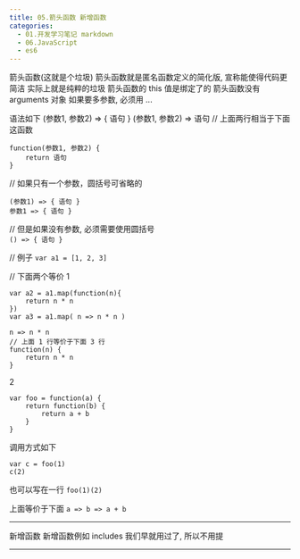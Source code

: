 ```yaml
---
title: 05.箭头函数 新增函数
categories:
  - 01.开发学习笔记 markdown
  - 06.JavaScript
  - es6
---
```


箭头函数(这就是个垃圾)
箭头函数就是匿名函数定义的简化版, 宣称能使得代码更简洁
实际上就是纯粹的垃圾
箭头函数的 this 值是绑定了的
箭头函数没有 arguments 对象
如果要多参数, 必须用 ...

语法如下
(参数1, 参数2) => { 语句 }
(参数1, 参数2) => 语句
// 上面两行相当于下面这函数
   

```
function(参数1, 参数2) {
    return 语句
}
```

// 如果只有一个参数，圆括号可省略的
    
```
(参数1) => { 语句 }
参数1 => { 语句 }
```

// 但是如果没有参数, 必须需要使用圆括号  
`() => { 语句 }`

// 例子
`var a1 = [1, 2, 3]`

// 下面两个等价
 1   


```
var a2 = a1.map(function(n){
    return n * n
})
var a3 = a1.map( n => n * n )

n => n * n
// 上面 1 行等价于下面 3 行
function(n) {
    return n * n
}
```

2

```
var foo = function(a) {
    return function(b) {
        return a + b
    }
}
```

调用方式如下

```
var c = foo(1)
c(2)
```
也可以写在一行
`foo(1)(2)`

上面等价于下面
`a => b => a + b`

------------------

新增函数
新增函数例如 includes 我们早就用过了, 所以不用提

------------------